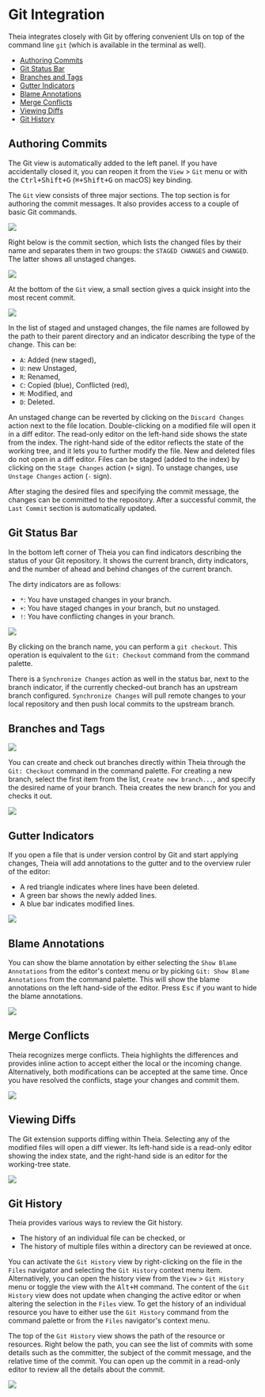 # Git Integration

Theia integrates closely with Git by offering convenient UIs on top of the command line `git`
(which is available in the terminal as well).

  * [Authoring Commits](#authoring-commits)
  * [Git Status Bar](#git-status-bar)
  * [Branches and Tags](#branches-and-tags)
  * [Gutter Indicators](#gutter-indicators)
  * [Blame Annotations](#blame-annotations)
  * [Merge Conflicts](#merge-conflicts)
  * [Viewing Diffs](#viewing-diffs)
  * [Git History](#git-history)

## Authoring Commits

The Git view is automatically added to the left panel. If you have accidentally closed it, you can
reopen it from the `View` > `Git` menu or with the <kbd>Ctrl+Shift+G</kbd> (<kbd>⌘+Shift+G</kbd>
on macOS) key binding.

The `Git` view consists of three major sections. The top section is for authoring the commit messages.
It also provides access to a couple of basic Git commands.

![](./images/54_Git/git_commit_message.jpg)

Right below is the commit section, which lists the changed files by their name and separates them in two
groups: the `STAGED CHANGES` and `CHANGED`. The latter shows all unstaged changes.

![](./images/54_Git/git_file_changes.jpg)

At the bottom of the `Git` view, a small section gives a quick insight into the most recent commit.

![](./images/54_Git/git_last_commit.jpg)

In the list of staged and unstaged changes, the file names are followed by the path to their
parent directory and an indicator describing the type of the change. This can be:

  - `A`: Added (new staged),
  - `U`: new Unstaged,
  - `R`: Renamed,
  - `C`: Copied (blue), Conflicted (red),
  - `M`: Modified, and
  - `D`: Deleted.

An unstaged change can be reverted by clicking on the `Discard Changes` action next to the file
location. Double-clicking on a modified file will open it in a diff editor. The read-only editor on
the left-hand side shows the state from the index. The right-hand side of the editor reflects the
state of the working tree, and it lets you to further modify the file. New and deleted files do not
open in a diff editor. Files can be staged (added to the index) by clicking on the `Stage
Changes` action (`+` sign). To unstage changes, use `Unstage Changes` action (`-` sign).

After staging the desired files and specifying the commit message, the changes can be committed to
the repository. After a successful commit, the `Last Commit` section is automatically updated.

## Git Status Bar

In the bottom left corner of Theia you can find indicators describing the status of your Git repository.
It shows the current branch, dirty indicators, and the number of ahead and behind changes of the
current branch.

The dirty indicators are as follows:

  - `*`: You have unstaged changes in your branch.
  - `+`: You have staged changes in your branch, but no unstaged.
  - `!`: You have conflicting changes in your branch.

![](./images/54_Git/git_status_bar.jpg)

By clicking on the branch name, you can perform a `git checkout`. This operation is equivalent to
the `Git: Checkout` command from the command palette.

There is a `Synchronize Changes` action as well in the status bar, next to the branch indicator, if
the currently checked-out branch has an upstream branch configured. `Synchronize Changes` will pull
remote changes to your local repository and then push local commits to the upstream branch.

## Branches and Tags

![](./images/54_Git/git_checkout_command.jpg)

You can create and check out branches directly within Theia through the `Git: Checkout` command in
the command palette. For creating a new branch, select the first item from the list, `Create new
branch...`, and specify the desired name of your branch. Theia creates the new branch for you and
checks it out.

![](./images/54_Git/git_checkout_branches.jpg)

## Gutter Indicators

If you open a file that is under version control by Git and start applying changes,
Theia will add annotations to the gutter and to the overview ruler of the editor:

  - A red triangle indicates where lines have been deleted.
  - A green bar shows the newly added lines.
  - A blue bar indicates modified lines.

![](./images/54_Git/git_gutter.jpg)

## Blame Annotations

You can show the blame annotation by either selecting the `Show Blame Annotations` from the editor's
context menu or by picking `Git: Show Blame Annotations` from the command palette. This will show
the blame annotations on the left hand-side of the editor. Press <kbd>Esc</kbd> if you want to hide
the blame annotations.

![](./images/54_Git/git_blame_annotations.jpg)

## Merge Conflicts

Theia recognizes merge conflicts. Theia highlights the differences and provides inline action to
accept either the local or the incoming change. Alternatively, both modifications can be accepted at
the same time. Once you have resolved the conflicts, stage your changes and commit them.

![](./images/54_Git/git_merge_conflicts.jpg)

## Viewing Diffs

The Git extension supports diffing within Theia. Selecting any of the modified files will open a
diff viewer. Its left-hand side is a read-only editor showing the index state, and the right-hand
side is an editor for the working-tree state.

![](./images/54_Git/git_diff.jpg)

## Git History

Theia provides various ways to review the Git history.

  - The history of an individual file can be checked, or
  - The history of multiple files within a directory can be reviewed at once.

You can activate the `Git History` view by right-clicking on the file in the `Files` navigator and
selecting the `Git History` context menu item. Alternatively, you can open the history view from the
`View` > `Git History` menu or toggle the view with the <kbd>Alt+H</kbd> command. The content of the
`Git History` view does not update when changing the active editor or when altering the selection in
the `Files` view. To get the history of an individual resource you have to either use the `Git
History` command from the command palette or from the `Files` navigator's context menu.

The top of the `Git History` view shows the path of the resource or resources. Right below the path,
you can see the list of commits with some details such as the committer, the subject of the commit
message, and the relative time of the commit. You can open up the commit in a read-only editor to
review all the details about the commit.

![](./images/54_Git/git_history.jpg)
